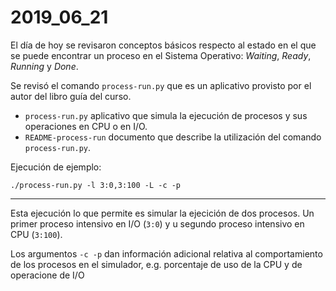 # 2019_06_21

El día de hoy se revisaron conceptos básicos respecto al estado en el que se puede encontrar un proceso en el Sistema Operativo: _Waiting_, _Ready_, _Running_ y _Done_.

Se revisó el comando `process-run.py` que es un aplicativo provisto por el autor del libro guía del curso.
 * `process-run.py` aplicativo que simula la ejecución de procesos y sus operaciones en CPU o en I/O.
 * `README-process-run` documento que describe la utilización del comando `process-run.py`.

Ejecución de ejemplo:

 ```
./process-run.py -l 3:0,3:100 -L -c -p
```

---

Esta ejecución lo que permite es simular la ejecición de dos procesos. Un primer proceso intensivo en I/O (`3:0`) y u  segundo proceso intensivo en CPU (`3:100`).

Los argumentos `-c -p` dan información adicional relativa al comportamiento de los procesos en el simulador, e.g. porcentaje de uso de la CPU y de operacione de I/O
